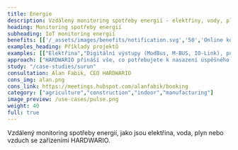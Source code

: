 ```yaml
---
title: Energie
description: Vzdálený monitoring spotřeby energií - elektřiny, vody, plynu nebo stlačeného vzduchu se zařízeními HARDWARIO.
heading: Monitoring spotřeby energií
subheading: IoT monitoring energií
benefits: [['/_assets/images/benefits/notification.svg','50','Online kontrola spotřeby','Získáte online informace o aktuální i dlouhodobé spotřebě, najdete nestandardní situace.'],['/_assets/images/benefits/devices.svg','100','Optimalizace spotřeby','Na základě získanách dat můžete spotřebu energií optimalizovat a snížit tak energetické náklady'],['/_assets/images/benefits/simple.svg','50','Zefektivnění operativy','Automatickým odečtem energií ušetříte náklady vynaložené za ruční sběr dat.']]
examples_heading: Příklady projektů
examples: [["Elektřina","Digitální výstupy (ModBus, M-BUS, IO-Link), pulsní měření, proudové senzory"],["Plyn","Pulsní měření, digitální výstupy (ModBus, IO-Link)"],["Voda","Pulsní měření, digitální výstupy (ModBus, IO-Link)"],["Vzduch","Pulsní měření, digitální výstupy (ModBus, IO-Link)"]]
approach: ["HARDWARIO přináší vše, co potřebujete k nasazení úspěšného projektu IoT monitoringu energií - od zařízení po cloudové prostředí a API.","Naše nabídka produktů a služeb zahrnuje IoT zařízení a senzory, jednoduše připojitelné odkukoliv k internetu prostřednictvím LPWAN sítí, konektivitu, cloudové prostředí pro správu zařízení a&nbsp;API pro integraci s dalšími systémy."]
study: "/case-studies/surun"
consultation: Alan Fabik, CEO HARDWARIO
cons_img: alan.png
cons_link: https://meetings.hubspot.com/alanfabik/booking
category: ["agriculture","construction","indoor","manufacturing"]
image_preview: /use-cases/pulse.png
weight: 40
full: true
---
```


Vzdálený monitoring spotřeby energií, jako jsou elektřina, voda, plyn nebo vzduch se zařízeními HARDWARIO.